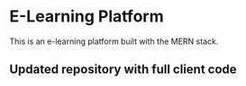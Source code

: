 # E-Learning Platform

This is an e-learning platform built with the MERN stack.

## Updated repository with full client code
